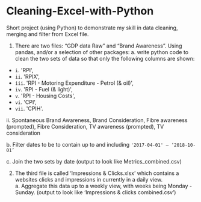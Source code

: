 # Cleaning-Excel-with-Python
Short project (using Python) to demonstrate my skill in data cleaning, merging and filter from Excel file. 

1. There are two files: “GDP data Raw” and “Brand Awareness”. Using pandas, and/or a selection of other packages: 
a. write python code to clean the two sets of data so that only the following columns are shown:
 * `i`.	 'RPI', 
 * `ii`.	 'RPIX', 
 * `iii`.	 'RPI - Motoring Expenditure - Petrol (& oil)',
 * `iv`.	 'RPI - Fuel (& light)',
 * `v`.	 'RPI - Housing Costs',
 * `vi`.	 'CPI', 
 * `vii`.	'CPIH'. 

ii. Spontaneous Brand Awareness, Brand Consideration, Fibre awareness (prompted), Fibre Consideration, TV awareness (prompted), TV consideration 


b. Filter dates to be to contain up to and including `'2017-04-01' – ‘2018-10-01’` 

c. Join the two sets by date (output to look like Metrics_combined.csv)

2. The third file is called ‘Impressions & Clicks.xlsx’ which contains a websites clicks and impressions in currently in a daily view.  
a. Aggregate this data up to a weekly view, with weeks being Monday - Sunday. (output to look like ‘Impressions & clicks combined.csv’)

